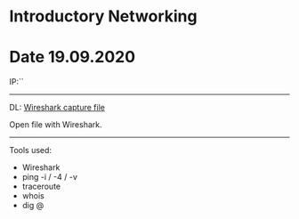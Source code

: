 # Introductory Networking
# Date 19.09.2020

IP:`` 

------------

DL: [Wireshark capture file](https://github.com/sineczek/TryHackMe/tree/master/introductory_networking/NetworkingDemo.pcap)

Open file with Wireshark.

------------
Tools used:
- Wireshark
- ping -i / -4 / -v
- traceroute
- whois <domain>
- dig <domain> @<dns-derver-ip>


